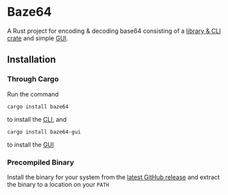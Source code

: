 # Baze64

A Rust project for encoding & decoding base64 consisting of a [library & CLI crate](/crates/baze64/)
and simple [GUI](/crates/baze64-gui/).

## Installation

### Through Cargo

Run the command

```shell
cargo install baze64
```

to install the [CLI](crates/baze64/), and

```shell
cargo install baze64-gui
```

to install the [GUI](crates/baze64-gui/)

### Precompiled Binary

Install the binary for your system from the [latest GitHub release](https://github.com/Clay-6/baze64/releases/latest)
and extract the binary to a location on your `PATH`
